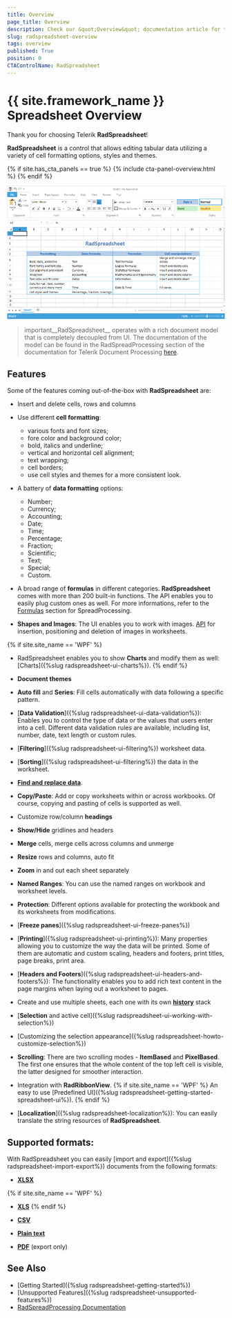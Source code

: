 ```yaml
---
title: Overview
page_title: Overview
description: Check our &quot;Overview&quot; documentation article for the RadSpreadsheet {{ site.framework_name }} control.
slug: radspreadsheet-overview
tags: overview
published: True
position: 0
CTAControlName: RadSpreadsheet
---
```


# {{ site.framework_name }} Spreadsheet Overview

Thank you for choosing Telerik __RadSpreadsheet__!

__RadSpreadsheet__ is a control that allows editing tabular data utilizing a variety of cell formatting options, styles and themes. 

{% if site.has_cta_panels == true %}
{% include cta-panel-overview.html %}
{% endif %}

![Rad Spreadsheet Overview ](images/RadSpreadsheet_Overview.png)


>important__RadSpreadsheet__ operates with a rich document model that is completely decoupled from UI. The documentation of the model can be found in the RadSpreadProcessing section of the documentation for Telerik Document Processing [here](https://docs.telerik.com/devtools/document-processing/libraries/radspreadprocessing/overview).

## Features

Some of the features coming out-of-the-box with **RadSpreadsheet** are:

* Insert and delete cells, rows and columns

* Use different **cell formatting**:

	* various fonts and font sizes;	
	* fore color and background color;	
	* bold, italics and underline;	
	* vertical and horizontal cell alignment;	
	* text wrapping;	
	* cell borders;	
	* use cell styles and themes for a more consistent look.

* A battery of **data formatting** options:

	* Number;	
	* Currency;	
	* Accounting;	
	* Date;	
	* Time;	
	* Percentage;	
	* Fraction;	
	* Scientific;	
	* Text;	
	* Special;	
	* Custom.
	

* A broad range of **formulas** in different categories. **RadSpreadsheet** comes with more than 200 built-in functions. The API enables you to easily plug custom ones as well. For more informations, refer to the [Formulas](https://docs.telerik.com/devtools/document-processing/libraries/radspreadprocessing/features/formulas/formulas) section for SpreadProcessing.

* **Shapes and Images**: The UI enables you to work with images. [API](https://docs.telerik.com/devtools/document-processing/libraries/radspreadprocessing/features/shapes-and-images) for insertion, positioning and deletion of images in worksheets.	

{% if site.site_name == 'WPF' %}
* RadSpreadsheet enables you to show **Charts** and modify them as well: [Charts]({%slug radspreadsheet-ui-charts%}). 
{% endif %}

* **Document themes**

* **Auto fill** and **Series**: Fill cells automatically with data following a specific pattern.

* [**Data Validation**]({%slug radspreadsheet-ui-data-validation%}): Enables you to control the type of data or the values that users enter into a cell. Different data validation rules are available, including list, number, date, text length or custom rules.

* [**Filtering**]({%slug radspreadsheet-ui-filtering%}) worksheet data.	

* [**Sorting**]({%slug radspreadsheet-ui-filtering%}) the data in the worksheet.	

* [**Find and replace data**](https://docs.telerik.com/devtools/document-processing/libraries/radspreadprocessing/features/find-and-replace).

* **Copy/Paste**: Add or copy worksheets within or across workbooks. Of course, copying and pasting of cells is supported as well.

* Customize row/column **headings**

* **Show/Hide** gridlines and headers

* **Merge** cells, merge cells across columns and unmerge

* **Resize** rows and columns, auto fit

* **Zoom** in and out each sheet separately

* **Named Ranges**: You can use the named ranges on workbook and worksheet levels.

* **Protection**: Different options available for protecting the workbook and its worksheets from modifications.

* [**Freeze panes**]({%slug radspreadsheet-ui-freeze-panes%})

* [**Printing**]({%slug radspreadsheet-ui-printing%}): Many properties allowing you to customize the way the data will be printed. Some of them are automatic and custom scaling, headers and footers, print titles, page breaks, print area.

* [**Headers and Footers**]({%slug radspreadsheet-ui-headers-and-footers%}): The functionality enables you to add rich text content in the page margins when laying out a worksheet to pages.

* Create and use multiple sheets, each one with its own [**history**](https://docs.telerik.com/devtools/document-processing/libraries/radspreadprocessing/features/history) stack

* [**Selection** and active cell]({%slug radspreadsheet-ui-working-with-selection%})

* [Customizing the selection appearance]({%slug radspreadsheet-howto-customize-selection%})

* **Scrolling**: There are two scrolling modes - **ItemBased** and **PixelBased**. The first one ensures that the whole content of the top left cell is visible, the latter designed for smoother interaction.

* Integration with __RadRibbonView__. {% if site.site_name == 'WPF' %} An easy to use [Predefined UI]({%slug radspreadsheet-getting-started-spreadsheet-ui%}). {% endif %}

* [**Localization**]({%slug radspreadsheet-localization%}): You can easily translate the string resources of **RadSpreadsheet**.


## Supported formats: 

With RadSpreadsheet you can easily [import and export]({%slug radspreadsheet-import-export%}) documents from the following formats:

* [**XLSX**](https://docs.telerik.com/devtools/document-processing/libraries/radspreadprocessing/formats-and-conversion/xlsx/xlsxformatprovider)

{% if site.site_name == 'WPF' %}
* [**XLS**](https://docs.telerik.com/devtools/document-processing/libraries/radspreadprocessing/formats-and-conversion/xls/xlsformatprovider) {% endif %}

* [**CSV**](https://docs.telerik.com/devtools/document-processing/libraries/radspreadprocessing/formats-and-conversion/csv/csvformatprovider) 

* [**Plain text**](https://docs.telerik.com/devtools/document-processing/libraries/radspreadprocessing/formats-and-conversion/txt/txtformatprovider) 

* [**PDF**](https://docs.telerik.com/devtools/document-processing/libraries/radspreadprocessing/formats-and-conversion/pdf/pdfformatprovider) (export only)
 

## See Also

* [Getting Started]({%slug radspreadsheet-getting-started%})
* [Unsupported Features]({%slug radspreadsheet-unsupported-features%}) 
* [RadSpreadProcessing Documentation](https://docs.telerik.com/devtools/document-processing/libraries/radspreadprocessing/overview)
